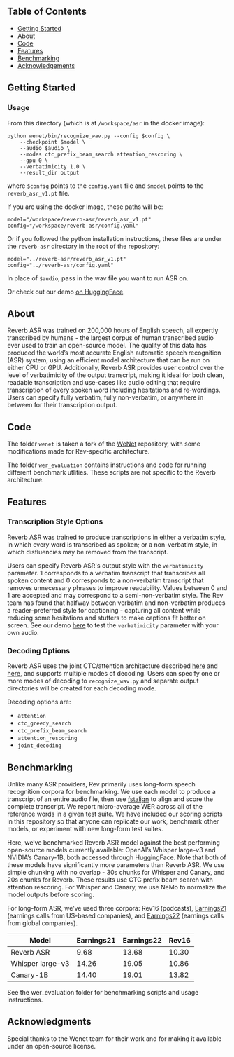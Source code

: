 ## Table of Contents
- [Getting Started](#getting-started)
- [About](#about)
- [Code](#code)
- [Features](#features)
- [Benchmarking](#benchmarking)
- [Acknowledgements](#acknowledgements)

## Getting Started <a name="getting-started"></a>

### Usage <a name="usage"></a>
From this directory (which is at `/workspace/asr` in the docker image):
```
python wenet/bin/recognize_wav.py --config $config \
    --checkpoint $model \
    --audio $audio \
    --modes ctc_prefix_beam_search attention_rescoring \
    --gpu 0 \
    --verbatimicity 1.0 \
    --result_dir output
```

where `$config` points to the `config.yaml` file and `$model` points to the `reverb_asr_v1.pt` file.

If you are using the docker image, these paths will be:
```
model="/workspace/reverb-asr/reverb_asr_v1.pt"
config="/workspace/reverb-asr/config.yaml"
```

Or if you followed the python installation instructions, these files are under the `reverb-asr` directory in the root of the repository:
```
model="../reverb-asr/reverb_asr_v1.pt"
config="../reverb-asr/config.yaml"
```

In place of `$audio`, pass in the wav file you want to run ASR on.

Or check out our demo [on HuggingFace](https://huggingface.co/spaces/Revai/reverb-asr-demo).

## About <a name="about"></a>
Reverb ASR was trained on 200,000 hours of English speech, all expertly transcribed by humans - the largest corpus of human transcribed audio ever used to train an open-source model. The quality of this data has produced the world’s most accurate English automatic speech recognition (ASR) system, using an efficient model architecture that can be run on either CPU or GPU. Additionally, Reverb ASR provides user control over the level of verbatimicity of the output transcript, making it ideal for both clean, readable transcription and use-cases like audio editing that require transcription of every spoken word including hesitations and re-wordings. Users can specify fully verbatim, fully non-verbatim, or anywhere in between for their transcription output.

## Code <a name="code"></a>
The folder `wenet` is taken a fork of the [WeNet](https://github.com/wenet-e2e/wenet) repository, with some modifications made for Rev-specific architecture.

The folder `wer_evaluation` contains instructions and code for running different benchmark utlities. These scripts are not specific to the Reverb architecture.

## Features <a name="features"></a>

### Transcription Style Options <a name="transcription-options"></a>
Reverb ASR was trained to produce transcriptions in either a verbatim style, in which every word is transcribed as spoken; or a non-verbatim style, in which disfluencies may be removed from the transcript. 

Users can specify Reverb ASR's output style with the `verbatimicity` parameter. 1 corresponds to a verbatim transcript that transcribes all spoken content and 0 corresponds to a non-verbatim transcript that removes unnecessary phrases to improve readability. Values between 0 and 1 are accepted and may correspond to a semi-non-verbatim style. The Rev team has found that halfway between verbatim and non-verbatim produces a reader-preferred style for captioning - capturing all content while reducing some hesitations and stutters to make captions fit better on screen. See our demo [here](https://huggingface.co/spaces/Revai/reverb-asr-demo) to test the `verbatimicity` parameter with your own audio.

### Decoding Options <a name="decoding-options"></a>

Reverb ASR uses the joint CTC/attention architecture described [here](https://arxiv.org/pdf/2102.01547) and [here](https://www.rev.com/blog/speech-to-text-technology/what-makes-revs-v2-best-in-class), and supports multiple modes of decoding. Users can specify one or more modes of decoding to `recognize_wav.py` and separate output directories will be created for each decoding mode. 

Decoding options are: 
- `attention`
- `ctc_greedy_search`
- `ctc_prefix_beam_search`
- `attention_rescoring`
- `joint_decoding`



## Benchmarking <a name="benchmarking"></a>

Unlike many ASR providers, Rev primarily uses long-form speech recognition corpora for benchmarking. We use each model to produce a transcript of an entire audio file, then use [fstalign](https://github.com/revdotcom/fstalign) to align and score the complete transcript. We report micro-average WER across all of the reference words in a given test suite. We have included our scoring scripts in this repository so that anyone can replicate our work, benchmark other models, or experiment with new long-form test suites. 

Here, we’ve benchmarked Reverb ASR model against the best performing open-source models currently available: OpenAI’s Whisper large-v3 and NVIDIA’s Canary-1B, both accessed through HuggingFace. Note that both of these models have significantly more parameters than Reverb ASR. We use simple chunking with no overlap - 30s chunks for Whisper and Canary, and 20s chunks for Reverb. These results use CTC prefix beam search with attention rescoring. For Whisper and Canary, we use NeMo to normalize the model outputs before scoring.

For long-form ASR, we’ve used three corpora: Rev16 (podcasts), [Earnings21](https://github.com/revdotcom/speech-datasets/tree/main/earnings21) (earnings calls from US-based companies), and [Earnings22](https://github.com/revdotcom/speech-datasets/tree/main/earnings22) (earnings calls from global companies).

| Model            | Earnings21 | Earnings22 | Rev16 |
|------------------|------------|------------|-------|
| Reverb ASR   |       9.68 |      13.68 | 10.30 |
| Whisper large-v3 |      14.26 |      19.05 | 10.86 |
| Canary-1B        |      14.40 |      19.01 | 13.82 |

See the wer_evaluation folder for benchmarking scripts and usage instructions.

## Acknowledgments <a name="acknowledgements"></a>
Special thanks to the Wenet team for their work and for making it available under an open-source license.


